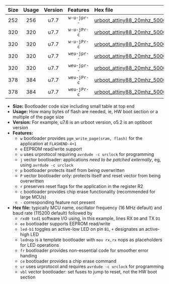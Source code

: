|Size|Usage|Version|Features|Hex file|
|:-:|:-:|:-:|:-:|:--|
|252|256|u7.7|`w-u-jpr--`|[urboot_attiny88_20mhz_500000bps_rxd7_txd6_ur_vbl.hex](https://raw.githubusercontent.com/stefanrueger/urboot.hex/main/mcus/attiny88/fcpu_20mhz/500000_bps/urboot_attiny88_20mhz_500000bps_rxd7_txd6_ur_vbl.hex)|
|320|320|u7.7|`w-u-jPr-c`|[urboot_attiny88_20mhz_500000bps_rxd7_txd6_led+b0_fr_ce_ur_vbl.hex](https://raw.githubusercontent.com/stefanrueger/urboot.hex/main/mcus/attiny88/fcpu_20mhz/500000_bps/urboot_attiny88_20mhz_500000bps_rxd7_txd6_led+b0_fr_ce_ur_vbl.hex)|
|320|320|u7.7|`w-u-jPr-c`|[urboot_attiny88_20mhz_500000bps_rxd7_txd6_lednop_fr_ce_ur_vbl.hex](https://raw.githubusercontent.com/stefanrueger/urboot.hex/main/mcus/attiny88/fcpu_20mhz/500000_bps/urboot_attiny88_20mhz_500000bps_rxd7_txd6_lednop_fr_ce_ur_vbl.hex)|
|320|320|u7.7|`weu-jpr--`|[urboot_attiny88_20mhz_500000bps_rxd7_txd6_ee_led+b0_ur_vbl.hex](https://raw.githubusercontent.com/stefanrueger/urboot.hex/main/mcus/attiny88/fcpu_20mhz/500000_bps/urboot_attiny88_20mhz_500000bps_rxd7_txd6_ee_led+b0_ur_vbl.hex)|
|320|320|u7.7|`weu-jpr--`|[urboot_attiny88_20mhz_500000bps_rxd7_txd6_ee_lednop_ur_vbl.hex](https://raw.githubusercontent.com/stefanrueger/urboot.hex/main/mcus/attiny88/fcpu_20mhz/500000_bps/urboot_attiny88_20mhz_500000bps_rxd7_txd6_ee_lednop_ur_vbl.hex)|
|378|384|u7.7|`weu-jPr-c`|[urboot_attiny88_20mhz_500000bps_rxd7_txd6_ee_led+b0_fr_ce_ur_vbl.hex](https://raw.githubusercontent.com/stefanrueger/urboot.hex/main/mcus/attiny88/fcpu_20mhz/500000_bps/urboot_attiny88_20mhz_500000bps_rxd7_txd6_ee_led+b0_fr_ce_ur_vbl.hex)|
|378|384|u7.7|`weu-jPr-c`|[urboot_attiny88_20mhz_500000bps_rxd7_txd6_ee_lednop_fr_ce_ur_vbl.hex](https://raw.githubusercontent.com/stefanrueger/urboot.hex/main/mcus/attiny88/fcpu_20mhz/500000_bps/urboot_attiny88_20mhz_500000bps_rxd7_txd6_ee_lednop_fr_ce_ur_vbl.hex)|

- **Size:** Bootloader code size including small table at top end
- **Usage:** How many bytes of flash are needed, ie, HW boot section or a multiple of the page size
- **Version:** For example, u7.6 is an urboot version, o5.2 is an optiboot version
- **Features:**
  + `w` bootloader provides `pgm_write_page(sram, flash)` for the application at `FLASHEND-4+1`
  + `e` EEPROM read/write support
  + `u` uses urprotocol requiring `avrdude -c urclock` for programming
  + `j` vector bootloader: applications *need to be patched externally*, eg, using `avrdude -c urclock`
  + `p` bootloader protects itself from being overwritten
  + `P` vector bootloader only: protects itself and reset vector from being overwritten
  + `r` preserves reset flags for the application in the register R2
  + `c` bootloader provides chip erase functionality (recommended for large MCUs)
  + `-` corresponding feature not present
- **Hex file:** typically MCU name, oscillator frequency (16 MHz default) and baud rate (115200 default) followed by
  + `rxd0 txd1` software I/O using, in this example, lines RX `D0` and TX `D1`
  + `ee` bootloader supports EEPROM read/write
  + `led-b1` toggles an active-low LED on pin `B1`, `+` designates an active-high LED
  + `lednop` is a template bootloader with `mov rx,rx` nops as placeholders for LED operations
  + `fr` bootloader provides non-essential code for smoother error handing
  + `ce` bootloader provides a chip erase command
  + `ur` uses urprotocol and requires `avrdude -c urclock` for programming
  + `vbl` vector bootloader: set fuses to jump to reset, not the HW boot section
